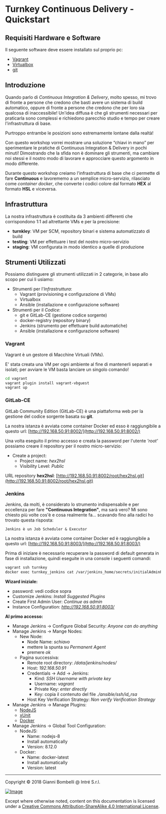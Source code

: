 # Turnkey Continuous Delivery - Quickstart

## Requisiti Hardware e Software
Il seguente software deve essere installato sul proprio pc:
- [Vagrant](https://www.vagrantup.com/downloads.html)
- [Virtualbox](https://git-scm.com/downloads)
- [git](https://git-scm.com/downloads)

## Introduzione
Quando parlo di _Continuous Integration & Delivery_, molto spesso, mi trovo di fronte a persone che credono che basti avere un sistema di build automatico,
 oppure di fronte a persone che credono che per loro sia qualcosa di inaccessibile!
Un'idea diffusa è che gli strumenti necessari per praticarla sono complessi e richiedono parecchio studio e tempo per creare l'infrastruttura di base.

Purtroppo entrambe le posizioni sono estremamente lontane dalla realtà!

Con questo workshop vorrei mostrare una soluzione “chiavi in mano” per sperimentare le pratiche di Continuous Integration & Delivery in pochi minuti!
Dimostrando che la sfida non è dominare gli strumenti, ma cambiare noi stessi e il nostro modo di lavorare e approcciare questo argomento in modo differente.

Durante questo workshop creiamo l'infrastruttura di base che ci permette di fare **Continuous** e lavorememo a un semplice micro-servizio, rilasciato come _container docker_, che converte i codici colore dal formato **HEX** al formato **HSL** e viceversa.

## Infrastruttura
La nostra infrastruttura è costituita da 3 ambienti differenti che corrispondono 1:1 ad altrettante VMs e per la precisione:
- **turnkley**: VM per SCM, repository binari e sistema automatizzato di build
- **testing**: VM per effettuare i test del nostro micro-servizio
- **staging**: VM configurata in modo identico a quelle di produzione

## Strumenti Utilizzati
Possiamo distinguere gli strumenti utilizzati in 2 categorie, in base allo scopo per cui li usiamo:
- Strumenti per l'_Infrastruttura_:
  - Vagrant (provisioning e configurazione di VMs)
  - Virtualbox
  - Ansible (installazione e configurazione software)
- Strumenti per il _Codice_:
  - git e GitLab-CE (gestione codice sorgente)
  - docker-registry (repository binary)
  - Jenkins (strumento per effettuare build automatiche)
  - Ansible (installazione e configurazione software)

### Vagrant
Vagrant è un gestore di Macchine Virtuali (VMs).

E' stata creata una VM per ogni ambiente al fine di mantenerli separati e isolati;
per avviare le VM basta lanciare un singolo comando!
 
```bash
cd vagrant
vagrant plugin install vagrant-vbguest
vagrant up
```

### GitLab-CE
GitLab Community Edition (GitLab-CE) è una piattaforma web per la gestione del codice sorgente basata su **git**.

La nostra istanza è avviata come container Docker ed esso è raggiungibile a questo url: [http://192.168.50.91:8002/](http://192.168.50.91:8002/)

Una volta eseguito il primo accesso e creata la password per l'utente _'root'_ possiamo creare il repository per il nostro micro-servizio:
- Create a project:
  - Project name: _hex2hsl_
  - Visibility Level: _Public_

URL repository **hex2hsl**: [http://192.168.50.91:8002/root/hex2hsl.git](http://192.168.50.91:8002/root/hex2hsl.git)

### Jenkins
Jenkins, da molti, è considerato lo strumento indispensabile e per eccellenza per fare **"Continuous Integration"**, ma sarà vero?
Mi sono chiesto più volte cos'è e cosa realmente fa... scavando fino alla radici ho trovato questa risposta:

``Jenkins è un Job Scheduler & Executor``

La nostra istanza è avviata come container Docker ed è raggiungibile a questo url: [http://192.168.50.91:8003/](http://192.168.50.91:8003/)

Prima di iniziare è necessario recuperare la password di default generata in fase di installazione, quindi eseguite in una console i seguenti comandi:
```bash
vagrant ssh turnkey
docker exec turnkey_jenkins cat /var/jenkins_home/secrets/initialAdminPassword
```

**Wizard iniziale:**
- password: vedi codice sopra
- Customize Jenkins: _Install Suggested Plugins_
- Create First Admin User: _Continue as admin_
- Instance Configuration: _http://192.168.50.91:8003/_

**Al primo accesso:**
- Manage Jenkins -> Configure Global Security: _Anyone can do anything_
- Manage Jenkins -> Mange Nodes:
    - New Node:
        - Node Name: _schiavo_
        - mettere la spunta su _Permanent Agent_
        - premere _ok_
    - Pagina successiva:
        - Remote root directory: _/data/jenkins/nodes/_
        - Host: _192.168.50.91_
        - Credentials -> Add -> Jenkins:
            - Kind: _SSH Username with private key_
            - Username: _vagrant_
            - Private Key: _enter directly_
            - Key: copia il contenuto del file _./ansible/ssh/id_rsa_
        - Host Key Verification Strategy: _Non verify Verification Strategy_
- Manage Jenkins -> Manage Plugins:
    - [NodeJS](https://plugins.jenkins.io/nodejs)
    - [xUnit](https://plugins.jenkins.io/xunit)
    - [Docker](https://plugins.jenkins.io/docker-plugin)
- Manage Jenkins -> Global Tool Configuration:
    - NodeJS:
        - Name: nodejs-8
        - Install automatically
        - Version: 8.12.0
    - Docker:
        - Name: docker-latest
        - Install automatically
        - Version: latest

___

Copyright &copy; 2018  Gianni Bombelli @ Intré S.r.l.

[![Image](https://i.creativecommons.org/l/by-sa/4.0/88x31.png)](https://creativecommons.org/licenses/by-sa/4.0/)

Except where otherwise noted, content on this documentation is licensed under a [Creative Commons Attribution-ShareAlike 4.0 International License](https://creativecommons.org/licenses/by-sa/4.0/).
